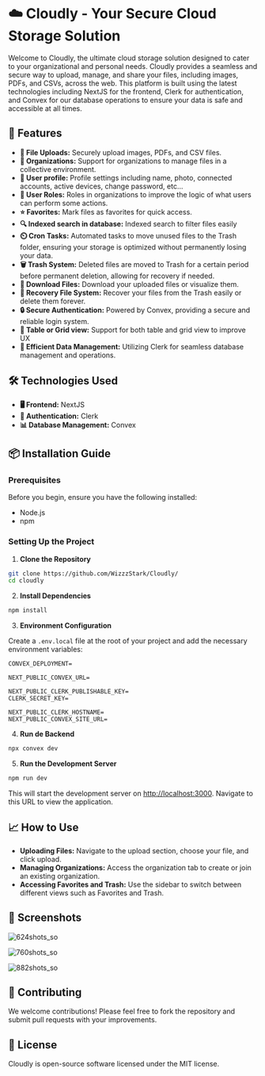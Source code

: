 # ☁️ Cloudly - Your Secure Cloud Storage Solution

Welcome to Cloudly, the ultimate cloud storage solution designed to cater to your organizational and personal needs. Cloudly provides a seamless and secure way to upload, manage, and share your files, including images, PDFs, and CSVs, across the web. This platform is built using the latest technologies including NextJS for the frontend, Clerk for authentication, and Convex for our database operations to ensure your data is safe and accessible at all times.

## 🌟 Features

- **📁 File Uploads:** Securely upload images, PDFs, and CSV files.
- **🏢 Organizations:** Support for organizations to manage files in a collective environment.
- **👤 User profile:** Profile settings including name, photo, connected accounts, active devices, change password, etc...
- **👑 User Roles:** Roles in organizations to improve the logic of what users can perform some actions.
- **⭐ Favorites:** Mark files as favorites for quick access.
- **🔍 Indexed search in database:** Indexed search to filter files easily
- **⏲️ Cron Tasks:** Automated tasks to move unused files to the Trash folder, ensuring your storage is optimized without permanently losing your data.
- **🗑️ Trash System:** Deleted files are moved to Trash for a certain period before permanent deletion, allowing for recovery if needed.
- **🔽 Download Files:** Download your uploaded files or visualize them.
- **🔄 Recovery File System:** Recover your files from the Trash easily or delete them forever.
- **🔒 Secure Authentication:** Powered by Convex, providing a secure and reliable login system.
- **📄 Table or Grid view:** Support for both table and grid view to improve UX
- **💾 Efficient Data Management:** Utilizing Clerk for seamless database management and operations.

## 🛠 Technologies Used

- **🖥 Frontend:** NextJS
- **🔐 Authentication:** Clerk
- **📊 Database Management:** Convex

## 📦 Installation Guide

### Prerequisites

Before you begin, ensure you have the following installed:
- Node.js 
- npm

### Setting Up the Project

1. **Clone the Repository**

```bash
git clone https://github.com/WizzzStark/Cloudly/
cd cloudly
```

2. **Install Dependencies**

```bash
npm install
```

3. **Environment Configuration**

Create a `.env.local` file at the root of your project and add the necessary environment variables:

```env
CONVEX_DEPLOYMENT=

NEXT_PUBLIC_CONVEX_URL=

NEXT_PUBLIC_CLERK_PUBLISHABLE_KEY=
CLERK_SECRET_KEY=

NEXT_PUBLIC_CLERK_HOSTNAME=
NEXT_PUBLIC_CONVEX_SITE_URL=
```
4. **Run de Backend**
```bash
npx convex dev
```

5. **Run the Development Server**

```bash
npm run dev
```

This will start the development server on [http://localhost:3000](http://localhost:3000). Navigate to this URL to view the application.

## 📈 How to Use

- **Uploading Files:** Navigate to the upload section, choose your file, and click upload.
- **Managing Organizations:** Access the organization tab to create or join an existing organization.
- **Accessing Favorites and Trash:** Use the sidebar to switch between different views such as Favorites and Trash.

## 📸 Screenshots
![624shots_so](https://github.com/WizzzStark/Cloudly/assets/85120579/5510dd02-f819-42ca-8cc5-3f684a69eb7b)

![760shots_so](https://github.com/WizzzStark/Cloudly/assets/85120579/31537b0b-5a50-4cdc-b14e-01dc57b16755)

![882shots_so](https://github.com/WizzzStark/Cloudly/assets/85120579/f75e32c0-ff55-4ee3-9ea1-d6798524095b)

## 🤝 Contributing

We welcome contributions! Please feel free to fork the repository and submit pull requests with your improvements.

## 📜 License

Cloudly is open-source software licensed under the MIT license.

